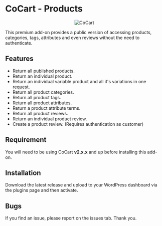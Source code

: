 # CoCart - Products

<p align="center"><img src="https://raw.githubusercontent.com/co-cart/co-cart/master/.github/Logo-1024x534.png.webp" alt="CoCart" /></p>

This premium add-on provides a public version of accessing products, categories, tags, attributes and even reviews without the need to authenticate.

## Features

 * Return all published products.
 * Return an individual product.
 * Return an individual variable product and all it's variations in one request.
 * Return all product categories.
 * Return all product tags.
 * Return all product attributes.
 * Return a product attribute terms.
 * Return all product reviews.
 * Return an individual product review.
 * Create a product review. (Requires authentication as customer)

## Requirement

You will need to be using CoCart **v2.x.x** and up before installing this add-on.

## Installation

Download the latest release and upload to your WordPress dashboard via the plugins page and then activate.

## Bugs

If you find an issue, please report on the issues tab. Thank you.
